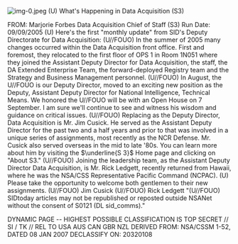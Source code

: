 ![img-0.jpeg](img-0.jpeg)
(U) What's Happening in Data Acquisition (S3)

FROM: Marjorie Forbes
Data Acquisition Chief of Staff (S3)
Run Date: 09/09/2005
(U) Here's the first "monthly update" from SID's Deputy Directorate for Data Acquisition:
(U//FOUO) In the summer of 2005 many changes occurred within the Data Acquisition front office. First and foremost, they relocated to the first floor of OPS 1 in Room 1N051 where they joined the Assistant Deputy Director for Data Acquisition, the staff, the DA Extended Enterprise Team, the forward-deployed Registry team and the Strategy and Business Management personnel.
(U//FOUO) In August, the U//FOUO is our Deputy Director, moved to an exciting new position as the Deputy, Assistant Deputy Director for National Intelligence, Technical Means. We honored the U//FOUO will be with an Open House on 7 September. I am sure we'll continue to see and witness his wisdom and guidance on critical issues.
(U//FOUO) Replacing as the Deputy Director, Data Acquisition is Mr. Jim Cusick. He served as the Assistant Deputy Director for the past two and a half years and prior to that was involved in a unique series of assignments, most recently as the NCR Defense. Mr. Cusick also served overseas in the mid to late '80s. You can learn more about him by visiting the $\underline{S 3}$ Home page and clicking on "About S3."
(U//FOUO) Joining the leadership team, as the Assistant Deputy Director Data Acquisition, is Mr. Rick Ledgett, recently returned from Hawaii, where he was the NSA/CSS Representative Pacific Command (NCPAC).
(U) Please take the opportunity to welcome both gentlemen to their new assignments.
(U//FOUO) Jim Cusick (U//FOUO) Rick Ledgett
"(U//FOUO) SIDtoday articles may not be republished or reposted outside NSANet without the consent of S0121 (DL sid_comms)."

DYNAMIC PAGE -- HIGHEST POSSIBLE CLASSIFICATION IS
TOP SECRET // SI / TK // REL TO USA AUS CAN GBR NZL
DERIVED FROM: NSA/CSSM 1-52, DATED 08 JAN 2007 DECLASSIFY ON: 20320108
